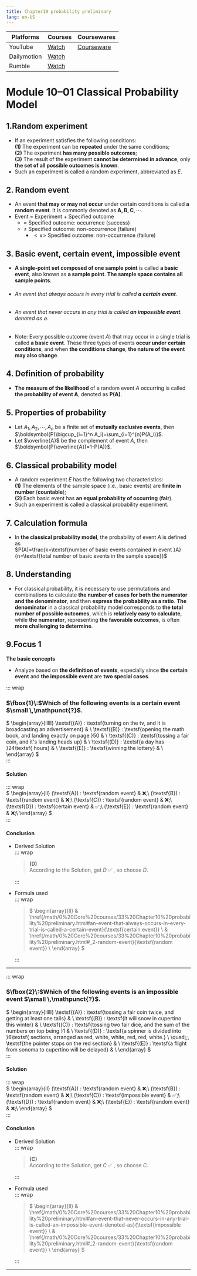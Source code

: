 ```yaml
---
title: Chapter10 probability preliminary
lang: en-US
---
```


| Platforms   | Courses                                                                                      | Coursewares                                                       |
|-------------|----------------------------------------------------------------------------------------------|-------------------------------------------------------------------|
| YouTube     | [Watch](https://www.youtube.com/watch?v=Taex9rTMDq8&list=PLm0MFkgiW1JgKq1kku2WxmrElFbDl7p_s) | [Courseware](../../public/math/Core%20courses/pdf/Courseware.pdf) |
| Dailymotion | [Watch](https://www.dailymotion.com/video/x9gsuai?playlist=x9h6d2)                           |                                                                   |
| Rumble      | [Watch](https://rumble.com/v6s95id-33-chapter10-probability-preliminary.html)                |                                                                   |


# Module 10–01 Classical Probability Model

## 1.Random experiment
- If an experiment satisfies the following conditions:  
  __(1)__ The experiment can be __repeated__ under the same conditions;  
  __(2)__ The experiment __has many possible outcomes__;  
  __(3)__ The result of the experiment __cannot be determined in advance__, only __the set of all possible outcomes is known__.  
- Such an experiment is called a random experiment, abbreviated as $E$.

## 2. Random event
- An event __that may or may not occur__ under certain conditions is called __a random event__. It is commonly denoted as $\boldsymbol{A, B, C},\cdots$.
- Event = Experiment + Specified outcome  
  - $=$ Specified outcome: occurrence (success)  
  - $\ne$ Specified outcome: non-occurrence (failure)  
    - $\lt \lor \gt$ Specified outcome: non-occurrence (failure)

## 3. Basic event, certain event, impossible event
- __A single-point set composed of one sample point__ is called __a basic event__,
  also known as __a sample point__.
  __The sample space contains all sample points__.
- ###### An event that always occurs in every trial is called __a certain event__.
- ###### An event that never occurs in any trial is called __an impossible event__. denoted as $\varnothing$.
- Note: Every possible outcome (event $A$) that may occur in a single trial is called __a basic event__.
  These three types of events __occur under certain conditions__,
  and when __the conditions change__,
  __the nature of the event may also change__.


## 4. Definition of probability
- __The measure of the likelihood__ of a random event $A$ occurring is called __the probability of event $\boldsymbol{A}$__,
  denoted as $\boldsymbol{P(A)}$.


## 5. Properties of probability
- Let $A_1,A_2,\cdots,A_n$ be a finite set of __mutually exclusive events__, then $\boldsymbol{P(\bigcup_{i=1}^n A_i)=\sum_{i=1}^{n}P(A_i)}$.
- Let $\overline{A}$ be the complement of event $A$, then $\boldsymbol{P(\overline{A})=1-P(A)}$.


## 6. Classical probability model
- A random experiment $E$ has the following two characteristics:   
  __(1)__ The elements of the sample space (i.e., basic events) are __finite in number__ (__countable__);   
  __(2)__ Each basic event has __an equal probability of occurring__ (__fair__).    
- Such an experiment is called a classical probability experiment.  

## 7. Calculation formula
- In __the classical probability model__, the probability of event $A$ is defined as    
  $P(A)=\frac{k=\textsf{number of basic events contained in event }A}{n=\textsf{total number of basic events in the sample space}}$

## 8. Understanding
- For classical probability,
  it is necessary to use permutations and combinations to calculate __the number of cases for both the numerator and the denominator__,
  and then __express the probability as a ratio__.
  __The denominator__ in a classical probability model corresponds to __the total number of possible outcomes__,
  which is __relatively easy to calculate__,
  while __the numerator__,
  representing __the favorable outcomes__,
  is often __more challenging to determine__.

## 9.Focus 1
__The basic concepts__
- Analyze based on __the definition of events__,
  especially since __the certain event__ and __the impossible event__ are __two special cases__.


::: wrap
### $\fbox{1}\:$Which of the following events is a certain event $\small \,\mathpunct{?}$.
$
\begin{array}{lllll}
\textsf{(A)} \: \textsf{turning on the tv, and it is broadcasting an advertisement} & \\
\textsf{(B)} \: \textsf{opening the math book, and landing exactly on page }50 & \\
\textsf{(C)} \: \textsf{tossing a fair coin, and it's landing heads up} & \\
\textsf{(D)} \: \textsf{a day has }24\textsf{ hours} & \\
\textsf{(E)} \: \textsf{winning the lottery} & \\
\end{array}
$  
:::
#### Solution
::: wrap  
$
\begin{array}{ll}
(\textsf{A}) \: \textsf{random event} & ❌\;\\
(\textsf{B}) \: \textsf{random event} & ❌\;\\
(\textsf{C}) \: \textsf{random event} & ❌\;\\
(\textsf{D}) \: \textsf{certain event} & ✅\;\\
(\textsf{E}) \: \textsf{random event} & ❌\;\\
\end{array}
$  
:::  
#### Conclusion
- Derived Solution  
  ::: wrap
  > $\boldsymbol{(D)}$  
  > According to the Solution, get $D\;✅\;$, so choose $D$. 

  :::
- Formula used  
  ::: wrap
  >$
  \begin{array}{ll}
  & \href{/math/0%20Core%20courses/33%20Chapter10%20probability%20preliminary.html#an-event-that-always-occurs-in-every-trial-is-called-a-certain-event}{\textsf{certain event}} \\
  & \href{/math/0%20Core%20courses/33%20Chapter10%20probability%20preliminary.html#_2-random-event}{\textsf{random event}} \\
  \end{array}
  >$

  :::
---

::: wrap
### $\fbox{2}\:$Which of the following events is an impossible event $\small \,\mathpunct{?}$.
$
\begin{array}{lllll}
\textsf{(A)} \: \textsf{tossing a fair coin twice, and getting at least one tails} & \\
\textsf{(B)} \: \textsf{it will snow in cupertino this winter} & \\
\textsf{(C)} \: \textsf{tossing two fair dice, and the sum of the numbers on top being }1 & \\
\textsf{(D)} \: \textsf{a spinner is divided into }6\textsf{ sections, arranged as red, white, white, red, red, white.} \\
\quad\;\;\, \textsf{the pointer stops on the red section} & \\
\textsf{(E)} \: \textsf{a flight from sonoma to cupertino will be delayed} & \\
\end{array}
$  
:::
#### Solution
::: wrap  
$
\begin{array}{ll}
(\textsf{A}) \: \textsf{random event} & ❌\;\\
(\textsf{B}) \: \textsf{random event} & ❌\;\\
(\textsf{C}) \: \textsf{impossible event} & ✅\;\\
(\textsf{D}) \: \textsf{random event} & ❌\;\\
(\textsf{E}) \: \textsf{random event} & ❌\;\\
\end{array}
$  
:::  
#### Conclusion
- Derived Solution  
  ::: wrap
  > $\boldsymbol{(C)}$  
  > According to the Solution, get $C\;✅\;$, so choose $C$. 

  :::
- Formula used  
  ::: wrap
  >$
  \begin{array}{ll}
  & \href{/math/0%20Core%20courses/33%20Chapter10%20probability%20preliminary.html#an-event-that-never-occurs-in-any-trial-is-called-an-impossible-event-denoted-as}{\textsf{impossible event}} \\
  & \href{/math/0%20Core%20courses/33%20Chapter10%20probability%20preliminary.html#_2-random-event}{\textsf{random event}} \\
  \end{array}
  >$

  :::
---

